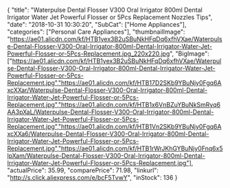 {
	"title": "Waterpulse Dental Flosser V300 Oral Irrigator 800ml Dental Irrigator Water Jet Powerful Flosser or 5Pcs Replacement Nozzles Tips",
	"date": "2018-10-31 10:30:20",
	"SubCat": ["Home Appliances"],
	"categories": ["Personal Care Appliances"],
	"thumbnailImage": "https://ae01.alicdn.com/kf/HTB1yex3B2uSBuNkHFqDq6xfhVXae/Waterpulse-Dental-Flosser-V300-Oral-Irrigator-800ml-Dental-Irrigator-Water-Jet-Powerful-Flosser-or-5Pcs-Replacement.jpg_220x220.jpg",
	"BigImage": ["https://ae01.alicdn.com/kf/HTB1yex3B2uSBuNkHFqDq6xfhVXae/Waterpulse-Dental-Flosser-V300-Oral-Irrigator-800ml-Dental-Irrigator-Water-Jet-Powerful-Flosser-or-5Pcs-Replacement.jpg","https://ae01.alicdn.com/kf/HTB17D2SKb9YBuNjy0Fgq6AxcXXar/Waterpulse-Dental-Flosser-V300-Oral-Irrigator-800ml-Dental-Irrigator-Water-Jet-Powerful-Flosser-or-5Pcs-Replacement.jpg","https://ae01.alicdn.com/kf/HTB1x6VnBZuYBuNkSmRyq6AA3pXaL/Waterpulse-Dental-Flosser-V300-Oral-Irrigator-800ml-Dental-Irrigator-Water-Jet-Powerful-Flosser-or-5Pcs-Replacement.jpg","https://ae01.alicdn.com/kf/HTB1Vn2SKb9YBuNjy0Fgq6AxcXXa6/Waterpulse-Dental-Flosser-V300-Oral-Irrigator-800ml-Dental-Irrigator-Water-Jet-Powerful-Flosser-or-5Pcs-Replacement.jpg","https://ae01.alicdn.com/kf/HTB1rWrJKhGYBuNjy0Fnq6x5lpXam/Waterpulse-Dental-Flosser-V300-Oral-Irrigator-800ml-Dental-Irrigator-Water-Jet-Powerful-Flosser-or-5Pcs-Replacement.jpg"],
	"actualPrice": 35.99,
	"comparePrice": 71.98,
	"linkurl": "http://s.click.aliexpress.com/e/bcF5TvwY",
	"inStock": 136
}
